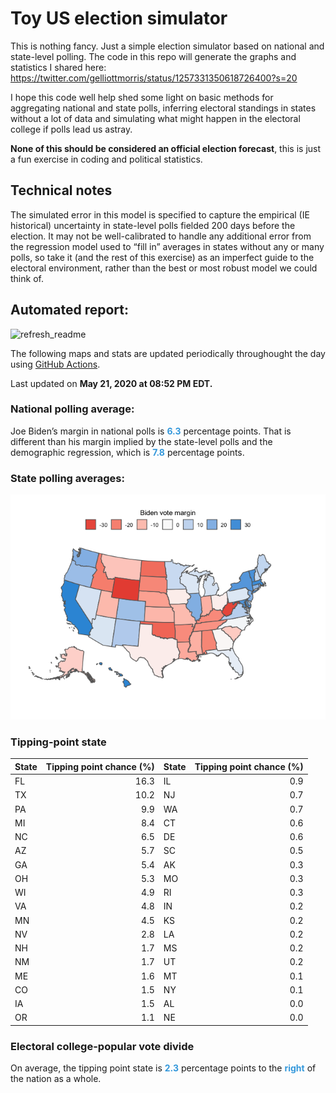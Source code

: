 Toy US election simulator
================

This is nothing fancy. Just a simple election simulator based on
national and state-level polling. The code in this repo will generate
the graphs and statistics I shared here:
<https://twitter.com/gelliottmorris/status/1257331350618726400?s=20>

I hope this code well help shed some light on basic methods for
aggregating national and state polls, inferring electoral standings in
states without a lot of data and simulating what might happen in the
electoral college if polls lead us astray.

**None of this should be considered an official election forecast**,
this is just a fun exercise in coding and political statistics.

## Technical notes

The simulated error in this model is specified to capture the empirical
(IE historical) uncertainty in state-level polls fielded 200 days before
the election. It may not be well-calibrated to handle any additional
error from the regression model used to “fill in” averages in states
without any or many polls, so take it (and the rest of this exercise) as
an imperfect guide to the electoral environment, rather than the best or
most robust model we could think of.

## Automated report:

![refresh\_readme](https://github.com/elliottmorris/toy-us-election-simulator/workflows/refresh_readme/badge.svg)

The following maps and stats are updated periodically throughought the
day using [GitHub Actions](https://github.com/features/actions).

Last updated on **May 21, 2020 at 08:52 PM EDT.**

### National polling average:

Joe Biden’s margin in national polls is
**<span style="color: #3498DB;">6.3</span>** percentage points. That is
different than his margin implied by the state-level polls and the
demographic regression, which is
**<span style="color: #3498DB;">7.8</span>** percentage points.

### State polling averages:

![](README_files/figure-gfm/unnamed-chunk-2-1.png)<!-- -->

### Tipping-point state

| State | Tipping point chance (%) | State | Tipping point chance (%) |
| :---- | -----------------------: | :---- | -----------------------: |
| FL    |                     16.3 | IL    |                      0.9 |
| TX    |                     10.2 | NJ    |                      0.7 |
| PA    |                      9.9 | WA    |                      0.7 |
| MI    |                      8.4 | CT    |                      0.6 |
| NC    |                      6.5 | DE    |                      0.6 |
| AZ    |                      5.7 | SC    |                      0.5 |
| GA    |                      5.4 | AK    |                      0.3 |
| OH    |                      5.3 | MO    |                      0.3 |
| WI    |                      4.9 | RI    |                      0.3 |
| VA    |                      4.8 | IN    |                      0.2 |
| MN    |                      4.5 | KS    |                      0.2 |
| NV    |                      2.8 | LA    |                      0.2 |
| NH    |                      1.7 | MS    |                      0.2 |
| NM    |                      1.7 | UT    |                      0.2 |
| ME    |                      1.6 | MT    |                      0.1 |
| CO    |                      1.5 | NY    |                      0.1 |
| IA    |                      1.5 | AL    |                      0.0 |
| OR    |                      1.1 | NE    |                      0.0 |

### Electoral college-popular vote divide

On average, the tipping point state is
**<span style="color: #3498DB;">2.3</span>** percentage points to the
**<span style="color: #3498DB;">right</span>** of the nation as a whole.
